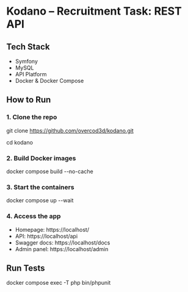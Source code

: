 # Kodano – Recruitment Task: REST API

## Tech Stack

- Symfony
- MySQL
- API Platform
- Docker & Docker Compose

## How to Run

### 1. Clone the repo

git clone https://github.com/overcod3d/kodano.git

cd kodano

### 2. Build Docker images

docker compose build --no-cache

### 3. Start the containers

docker compose up --wait

### 4. Access the app

- Homepage: https://localhost/
- API: https://localhost/api
- Swagger docs: https://localhost/docs
- Admin panel: https://localhost/admin

## Run Tests

docker compose exec -T php bin/phpunit
